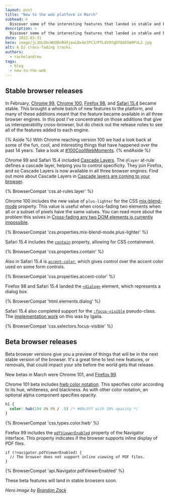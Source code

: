 ```yaml
---
layout: post
title: "New to the web platform in March"
subhead: >
  Discover some of the interesting features that landed in stable and beta web browsers during March 2022. 
description: >
  Discover some of the interesting features that landed in stable and beta web browsers during March 2022.
date: 2022-03-31
hero: image/jL3OLOhcWUQDnR4XjewLBx4e3PC3/PTLdV9YgDfQdXSW9PnL2.jpg
alt: A DJ cross-fading tracks.
authors:
  - rachelandrew
tags:
  - blog
  - new-to-the-web
---
```


## Stable browser releases

In February, [Chrome 99](https://developer.chrome.com/blog/new-in-chrome-99/), [Chrome 100](https://developer.chrome.com/blog/new-in-chrome-100/), [Firefox 98](https://developer.mozilla.org/docs/Mozilla/Firefox/Releases/98), and [Safari 15.4](https://developer.apple.com/documentation/safari-release-notes/safari-15_4-release-notes) became stable. This brought a whole batch of new features to the platform, and many of these additions meant that the feature became available in all three browser engines. In this post I've concentrated on those additions that give us interoperability cross-browser, but do check out the release notes to see all of the features added to each engine. 

{% Aside %}
With Chrome reaching version 100 we had a look back at some of the fun, cool, and interesting things that have happened over the past 14 years. Take a look at [#100CoolWebMoments](https://developer.chrome.com/100/).
{% endAside %}

Chrome 99 and Safari 15.4 included [Cascade Layers](https://developer.mozilla.org/docs/Web/CSS/@layer). The `@layer` at-rule defines a cascade layer, helping you to control specificity. They join Firefox, and so Cascade Layers is now available in all three browser engines. Find out more about Cascade Layers in [Cascade layers are coming to your browser](https://developer.chrome.com/blog/cascade-layers/).

{% BrowserCompat 'css.at-rules.layer' %}

Chrome 100 includes the new value of `plus-lighter` for the CSS [mix-blend-mode](https://developer.mozilla.org/docs/Web/CSS/mix-blend-mode) property. This value is useful when cross-fading two elements when all or a subset of pixels have the same values. You can read more about the problem this solves in [Cross-fading any two DOM elements is currently impossible](https://jakearchibald.com/2021/dom-cross-fade/). 

{% BrowserCompat 'css.properties.mix-blend-mode.plus-lighter' %}

Safari 15.4 includes the [`contain`](https://developer.mozilla.org/docs/Web/CSS/contain) property, allowing for CSS containment. 

{% BrowserCompat 'css.properties.contain' %}

Also in Safari 15.4 is [`accent-color`](/accent-color/), which gives control over the accent color used on some form controls. 

{% BrowserCompat 'css.properties.accent-color' %}

Firefox 98 and Safari 15.4 landed the [`<dialog>`](https://developer.mozilla.org/docs/Web/HTML/Element/dialog) element, which represents a dialog box. 

{% BrowserCompat 'html.elements.dialog' %}

Safari 15.4 also completed support for the [`:focus-visible`](https://developer.mozilla.org/docs/Web/CSS/:focus-visible) pseudo-class. The [implementation work](https://blogs.igalia.com/mrego/2021/06/07/focus-visible-in-webkit-may-2021/) on this was by Igalia.

{% BrowserCompat 'css.selectors.focus-visible' %}

## Beta browser releases

Beta browser versions give you a preview of things that will be in the next stable version of the browser. It's a great time to test new features, or removals, that could impact your site before the world gets that release.

New betas in March were Chrome 101, and [Firefox 99](https://developer.mozilla.org/docs/Mozilla/Firefox/Releases/99). 

Chrome 101 beta includes [hwb color notation](https://developer.mozilla.org/docs/Web/CSS/color_value/hwb). This specifies color according to its hue, whiteness, and blackness. As with other color notation, an optional alpha component specifies opacity.

```css
h1 {
  color: hwb(194 0% 0% / .5) /* #00c3ff with 50% opacity */
}
```

{% BrowserCompat 'css.types.color.hwb' %}

Firefox 99 includes the [`pdfViewerEnabled`](https://developer.mozilla.org/docs/Web/API/Navigator/pdfViewerEnabled) property of the Navigator interface. This property indicates if the browser supports inline display of PDF files.

```
if (!navigator.pdfViewerEnabled) {
  // The browser does not support inline viewing of PDF files.
}
```

{% BrowserCompat 'api.Navigator.pdfViewerEnabled' %}

These beta features will land in stable browsers soon.

_Hero image by [Brandon Zack](https://unsplash.com/@brandonzack)_
  
  